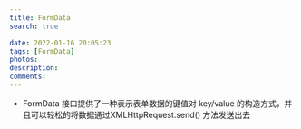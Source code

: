 ```yaml
---
title: FormData
search: true

date: 2022-01-16 20:05:23
tags: [FormData]
photos:
description:
comments:
---
```


- FormData 接口提供了一种表示表单数据的键值对 key/value 的构造方式，并且可以轻松的将数据通过XMLHttpRequest.send() 方法发送出去

